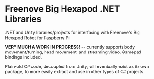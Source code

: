 # Freenove Big Hexapod .NET Libraries
.NET and Unity libraries/projects for interfacing with Freenove's Big Hexapod Robot for Raspberry Pi

**VERY MUCH A WORK IN PROGRESS!** -- currently supports body movement/turning, head movement, and streaming video. Gamepad bindings included.

Plain-old C# code, decoupled from Unity, will eventually exist as its own package, to more easily extract and use in other types of C# projects.
